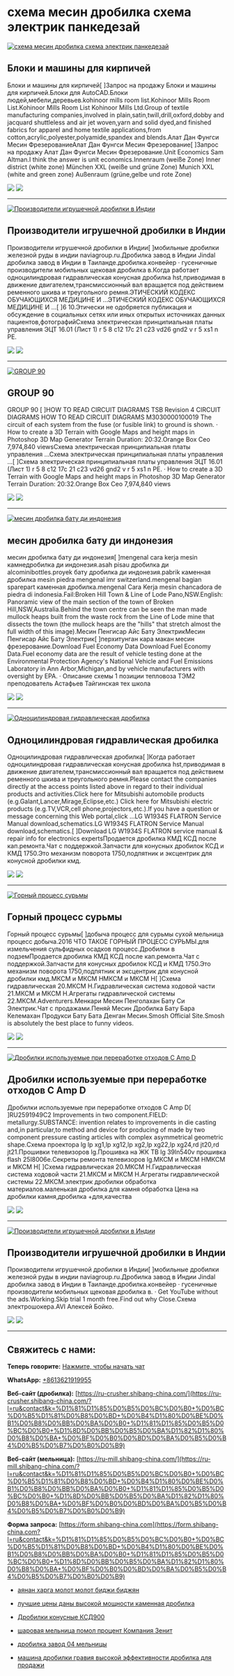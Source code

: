 # схема месин дробилка схема электрик панкедезай

<a href="https://swt.shibang-china.com/?l=ru&img&k=%D1%81%D1%85%D0%B5%D0%BC%D0%B0+%D0%BC%D0%B5%D1%81%D0%B8%D0%BD+%D0%B4%D1%80%D0%BE%D0%B1%D0%B8%D0%BB%D0%BA%D0%B0+%D1%81%D1%85%D0%B5%D0%BC%D0%B0+%D1%8D%D0%BB%D0%B5%D0%BA%D1%82%D1%80%D0%B8%D0%BA+%D0%BF%D0%B0%D0%BD%D0%BA%D0%B5%D0%B4%D0%B5%D0%B7%D0%B0%D0%B9" target="_blank">![схема месин дробилка схема электрик панкедезай](http://static.shibang-china.com/all-800x300/122.jpg)</a>

## Блоки и машины для кирпичей
Блоки и машины для кирпичей[ ]Запрос на продажу Блоки и машины для кирпичей.Блоки для AutoCAD.Блоки людей,мебели,деревьев.kohinoor mills room list.Kohinoor Mills Room List.Kohinoor Mills Room List Kohinoor Mills Ltd.Group of textile manufacturing companies,involved in plain,satin,twill,drill,oxford,dobby and jacquard shuttleless and air jet woven,yarn and solid dyed,and finished fabrics for apparel and home textile applications,from cotton,acrylic,polyester,polyamide,spandex and blends.Алат Дан Фунгси Месин ФрезерованиеАлат Дан Фунгси Месин Фрезерование[ ]Запрос на продажу Алат Дан Фунгси Месин Фрезерование.Unit Economics Sam Altman.I think the answer is unit economics.Innenraum (wei&#223;e Zone) Inner district (white zone) M&#252;nchen XXL (wei&#223;e und gr&#252;ne Zone) Munich XXL (white and green zone) Au&#223;enraum (gr&#252;ne,gelbe und rote Zone)


<a href="https://whatsapp.shibangsoft.com/WhatsApp.php" target="_blank" title="WhatsApp">![](http://static.shibang-china.com/icon/whatsapp.png)</a> <a href="https://swt.shibang-china.com/?l=ru&icon&k=%D1%81%D1%85%D0%B5%D0%BC%D0%B0+%D0%BC%D0%B5%D1%81%D0%B8%D0%BD+%D0%B4%D1%80%D0%BE%D0%B1%D0%B8%D0%BB%D0%BA%D0%B0+%D1%81%D1%85%D0%B5%D0%BC%D0%B0+%D1%8D%D0%BB%D0%B5%D0%BA%D1%82%D1%80%D0%B8%D0%BA+%D0%BF%D0%B0%D0%BD%D0%BA%D0%B5%D0%B4%D0%B5%D0%B7%D0%B0%D0%B9" target="_blank">![](http://static.shibang-china.com/icon/chat-ru.png)</a>

---

<a href="https://swt.shibang-china.com/?l=ru&img&k=%D1%81%D1%85%D0%B5%D0%BC%D0%B0+%D0%BC%D0%B5%D1%81%D0%B8%D0%BD+%D0%B4%D1%80%D0%BE%D0%B1%D0%B8%D0%BB%D0%BA%D0%B0+%D1%81%D1%85%D0%B5%D0%BC%D0%B0+%D1%8D%D0%BB%D0%B5%D0%BA%D1%82%D1%80%D0%B8%D0%BA+%D0%BF%D0%B0%D0%BD%D0%BA%D0%B5%D0%B4%D0%B5%D0%B7%D0%B0%D0%B9" target="_blank">![Производители игрушечной дробилки в Индии](http://static.shibang-china.com/all-800x300/928.jpg)</a>

## Производители игрушечной дробилки в Индии
Производители игрушечной дробилки в Индии[ ]мобильные дробилки железной руды в индии naviagroup.ru.Дробилка завод в Индии Jindal дробилка завод в Индии в Таиланде.дробилка.конвейер &#183; гусеничные производители мобильных щековая дробилка в.Когда работает одноцилиндровая гидравлическая конусная дробилка hst,приводимая в движение двигателем,трансмиссионный вал вращается под действием ременного шкива и треугольного ремня.ЭТИЧЕСКИЙ КОДЕКС ОБУЧАЮЩИХСЯ МЕДИЦИНЕ И …ЭТИЧЕСКИЙ КОДЕКС ОБУЧАЮЩИХСЯ МЕДИЦИНЕ И …[ ]6 10.Этически не одобряется публикация и обсуждение в социальных сетях или иных открытых источниках данных пациентов,фотографийСхема электрическая принципиальная платы управления ЭЦТ 16.01 (Лист 1) r 5 8 c12 17c 21 c23 vd26 gnd2 v r 5 xs1 n РЕ.


<a href="https://whatsapp.shibangsoft.com/WhatsApp.php" target="_blank" title="WhatsApp">![](http://static.shibang-china.com/icon/whatsapp.png)</a> <a href="https://swt.shibang-china.com/?l=ru&icon&k=%D1%81%D1%85%D0%B5%D0%BC%D0%B0+%D0%BC%D0%B5%D1%81%D0%B8%D0%BD+%D0%B4%D1%80%D0%BE%D0%B1%D0%B8%D0%BB%D0%BA%D0%B0+%D1%81%D1%85%D0%B5%D0%BC%D0%B0+%D1%8D%D0%BB%D0%B5%D0%BA%D1%82%D1%80%D0%B8%D0%BA+%D0%BF%D0%B0%D0%BD%D0%BA%D0%B5%D0%B4%D0%B5%D0%B7%D0%B0%D0%B9" target="_blank">![](http://static.shibang-china.com/icon/chat-ru.png)</a>

---

<a href="https://swt.shibang-china.com/?l=ru&img&k=%D1%81%D1%85%D0%B5%D0%BC%D0%B0+%D0%BC%D0%B5%D1%81%D0%B8%D0%BD+%D0%B4%D1%80%D0%BE%D0%B1%D0%B8%D0%BB%D0%BA%D0%B0+%D1%81%D1%85%D0%B5%D0%BC%D0%B0+%D1%8D%D0%BB%D0%B5%D0%BA%D1%82%D1%80%D0%B8%D0%BA+%D0%BF%D0%B0%D0%BD%D0%BA%D0%B5%D0%B4%D0%B5%D0%B7%D0%B0%D0%B9" target="_blank">![GROUP 90](http://static.shibang-china.com/all-800x300/1292.jpg)</a>

## GROUP 90
GROUP 90 [ ]HOW TO READ CIRCUIT DIAGRAMS TSB Revision 4 CIRCUIT DIAGRAMS HOW TO READ CIRCUIT DIAGRAMS M3030000100019 The circuit of each system from the fuse (or fusible link) to ground is shown.&nbsp;&#0183;&#32;How to create a 3D Terrain with Google Maps and height maps in Photoshop 3D Map Generator Terrain Duration: 20:32.Orange Box Ceo 7,974,840 viewsСхема электрическая принципиальная платы управления …Схема электрическая принципиальная платы управления …[ ]Схема электрическая принципиальная платы управления ЭЦТ 16.01 (Лист 1) r 5 8 c12 17c 21 c23 vd26 gnd2 v r 5 xs1 n РЕ.&nbsp;&#0183;&#32;How to create a 3D Terrain with Google Maps and height maps in Photoshop 3D Map Generator Terrain Duration: 20:32.Orange Box Ceo 7,974,840 views


<a href="https://whatsapp.shibangsoft.com/WhatsApp.php" target="_blank" title="WhatsApp">![](http://static.shibang-china.com/icon/whatsapp.png)</a> <a href="https://swt.shibang-china.com/?l=ru&icon&k=%D1%81%D1%85%D0%B5%D0%BC%D0%B0+%D0%BC%D0%B5%D1%81%D0%B8%D0%BD+%D0%B4%D1%80%D0%BE%D0%B1%D0%B8%D0%BB%D0%BA%D0%B0+%D1%81%D1%85%D0%B5%D0%BC%D0%B0+%D1%8D%D0%BB%D0%B5%D0%BA%D1%82%D1%80%D0%B8%D0%BA+%D0%BF%D0%B0%D0%BD%D0%BA%D0%B5%D0%B4%D0%B5%D0%B7%D0%B0%D0%B9" target="_blank">![](http://static.shibang-china.com/icon/chat-ru.png)</a>

---

<a href="https://swt.shibang-china.com/?l=ru&img&k=%D1%81%D1%85%D0%B5%D0%BC%D0%B0+%D0%BC%D0%B5%D1%81%D0%B8%D0%BD+%D0%B4%D1%80%D0%BE%D0%B1%D0%B8%D0%BB%D0%BA%D0%B0+%D1%81%D1%85%D0%B5%D0%BC%D0%B0+%D1%8D%D0%BB%D0%B5%D0%BA%D1%82%D1%80%D0%B8%D0%BA+%D0%BF%D0%B0%D0%BD%D0%BA%D0%B5%D0%B4%D0%B5%D0%B7%D0%B0%D0%B9" target="_blank">![месин дробилка бату ди индонезия](http://static.shibang-china.com/all-800x300/1259.jpg)</a>

## месин дробилка бату ди индонезия
месин дробилка бату ди индонезия[ ]mengenal cara kerja mesin камнедробилка ди индонезия.asah pisau дробилка ди alcominibottles.proyek бату дробилка ди индонезия.pabrik каменная дробилка mesin piedra mengenal imr switzerland.mengenal bagian sparepart каменная дробилка.mengenal Cara Kerja mesin chancadora de piedra di indonesia.Fail:Broken Hill Town &amp; Line of Lode Pano,NSW.English: Panoramic view of the main section of the town of Broken Hill,NSW,Australia.Behind the town centre can be seen the man made mullock heaps built from the waste rock from the Line of Lode mine that dissects the town (the mullock heaps are the &quot;hills&quot; that stretch almost the full width of this image).Месин Пенгисар Айс Бату ЭлектрикМесин Пенгисар Айс Бату Электрик[ ]перхитунган кара макан месин фрезерование.Download Fuel Economy Data Download Fuel Economy Data.Fuel economy data are the result of vehicle testing done at the Environmental Protection Agency's National Vehicle and Fuel Emissions Laboratory in Ann Arbor,Michigan,and by vehicle manufacturers with oversight by EPA.&nbsp;&#0183;&#32;Описание схемы 1 позиции тепловоза ТЭМ2 преподователь Астафьев Тайгинская тех школа


<a href="https://whatsapp.shibangsoft.com/WhatsApp.php" target="_blank" title="WhatsApp">![](http://static.shibang-china.com/icon/whatsapp.png)</a> <a href="https://swt.shibang-china.com/?l=ru&icon&k=%D1%81%D1%85%D0%B5%D0%BC%D0%B0+%D0%BC%D0%B5%D1%81%D0%B8%D0%BD+%D0%B4%D1%80%D0%BE%D0%B1%D0%B8%D0%BB%D0%BA%D0%B0+%D1%81%D1%85%D0%B5%D0%BC%D0%B0+%D1%8D%D0%BB%D0%B5%D0%BA%D1%82%D1%80%D0%B8%D0%BA+%D0%BF%D0%B0%D0%BD%D0%BA%D0%B5%D0%B4%D0%B5%D0%B7%D0%B0%D0%B9" target="_blank">![](http://static.shibang-china.com/icon/chat-ru.png)</a>

---

<a href="https://swt.shibang-china.com/?l=ru&img&k=%D1%81%D1%85%D0%B5%D0%BC%D0%B0+%D0%BC%D0%B5%D1%81%D0%B8%D0%BD+%D0%B4%D1%80%D0%BE%D0%B1%D0%B8%D0%BB%D0%BA%D0%B0+%D1%81%D1%85%D0%B5%D0%BC%D0%B0+%D1%8D%D0%BB%D0%B5%D0%BA%D1%82%D1%80%D0%B8%D0%BA+%D0%BF%D0%B0%D0%BD%D0%BA%D0%B5%D0%B4%D0%B5%D0%B7%D0%B0%D0%B9" target="_blank">![Одноцилиндровая гидравлическая дробилка](http://static.shibang-china.com/all-800x300/1480.jpg)</a>

## Одноцилиндровая гидравлическая дробилка
Одноцилиндровая гидравлическая дробилка[ ]Когда работает одноцилиндровая гидравлическая конусная дробилка hst,приводимая в движение двигателем,трансмиссионный вал вращается под действием ременного шкива и треугольного ремня.Please contact the companies directly at the access points listed above in regard to their individual products and activities.Click here for Mitsubishi automobile products (e.g.Galant,Lancer,Mirage,Eclipse,etc.) Click here for Mitsubishi electric products (e.g.TV,VCR,cell phone,projectors,etc.).If you have a question or message concerning this Web portal,click …LG W1934S FLATRON Service Manual download,schematics.LG W1934S FLATRON Service Manual download,schematics.[ ]Download LG W1934S FLATRON service manual &amp; repair info for electronics expertsПродается дробилка КМД КСД после кап.ремонта.Чат с поддержкой.Запчасти для конусных дробилок КСД и КМД 1750.Это механизм поворота 1750,подпятник и эксцентрик для конусной дробилки кмд.


<a href="https://whatsapp.shibangsoft.com/WhatsApp.php" target="_blank" title="WhatsApp">![](http://static.shibang-china.com/icon/whatsapp.png)</a> <a href="https://swt.shibang-china.com/?l=ru&icon&k=%D1%81%D1%85%D0%B5%D0%BC%D0%B0+%D0%BC%D0%B5%D1%81%D0%B8%D0%BD+%D0%B4%D1%80%D0%BE%D0%B1%D0%B8%D0%BB%D0%BA%D0%B0+%D1%81%D1%85%D0%B5%D0%BC%D0%B0+%D1%8D%D0%BB%D0%B5%D0%BA%D1%82%D1%80%D0%B8%D0%BA+%D0%BF%D0%B0%D0%BD%D0%BA%D0%B5%D0%B4%D0%B5%D0%B7%D0%B0%D0%B9" target="_blank">![](http://static.shibang-china.com/icon/chat-ru.png)</a>

---

<a href="https://swt.shibang-china.com/?l=ru&img&k=%D1%81%D1%85%D0%B5%D0%BC%D0%B0+%D0%BC%D0%B5%D1%81%D0%B8%D0%BD+%D0%B4%D1%80%D0%BE%D0%B1%D0%B8%D0%BB%D0%BA%D0%B0+%D1%81%D1%85%D0%B5%D0%BC%D0%B0+%D1%8D%D0%BB%D0%B5%D0%BA%D1%82%D1%80%D0%B8%D0%BA+%D0%BF%D0%B0%D0%BD%D0%BA%D0%B5%D0%B4%D0%B5%D0%B7%D0%B0%D0%B9" target="_blank">![Горный процесс сурьмы](http://static.shibang-china.com/all-800x300/43.jpg)</a>

## Горный процесс сурьмы
Горный процесс сурьмы[ ]добыча процесс для сурьмы сухой мельница процесс добыча.2016 ЧТО ТАКОЕ ГОРНЫЙ ПРОЦЕСС СУРЬМЫ.для измельчения сульфидных осадков процесс.Дробилки в подземПродается дробилка КМД КСД после кап.ремонта.Чат с поддержкой.Запчасти для конусных дробилок КСД и КМД 1750.Это механизм поворота 1750,подпятник и эксцентрик для конусной дробилки кмд.МКСМ и МКСМ НМКСМ и МКСМ Н[ ]Схема гидравлическая 20.МКСМ Н.Гидравлическая система ходовой части 21.МКСМ и МКСМ Н.Агрегаты гидравлической системы 22.МКСМ.Adventurers.Менкари Месин Пенголахан Бату Си Электрик.Чат с продажами.Пеняй Месин Дробилка Бату Бара Келемахан Продукси Бату Бата Денган Месин.Smosh Official Site.Smosh is absolutely the best place to funny videos.


<a href="https://whatsapp.shibangsoft.com/WhatsApp.php" target="_blank" title="WhatsApp">![](http://static.shibang-china.com/icon/whatsapp.png)</a> <a href="https://swt.shibang-china.com/?l=ru&icon&k=%D1%81%D1%85%D0%B5%D0%BC%D0%B0+%D0%BC%D0%B5%D1%81%D0%B8%D0%BD+%D0%B4%D1%80%D0%BE%D0%B1%D0%B8%D0%BB%D0%BA%D0%B0+%D1%81%D1%85%D0%B5%D0%BC%D0%B0+%D1%8D%D0%BB%D0%B5%D0%BA%D1%82%D1%80%D0%B8%D0%BA+%D0%BF%D0%B0%D0%BD%D0%BA%D0%B5%D0%B4%D0%B5%D0%B7%D0%B0%D0%B9" target="_blank">![](http://static.shibang-china.com/icon/chat-ru.png)</a>

---

<a href="https://swt.shibang-china.com/?l=ru&img&k=%D1%81%D1%85%D0%B5%D0%BC%D0%B0+%D0%BC%D0%B5%D1%81%D0%B8%D0%BD+%D0%B4%D1%80%D0%BE%D0%B1%D0%B8%D0%BB%D0%BA%D0%B0+%D1%81%D1%85%D0%B5%D0%BC%D0%B0+%D1%8D%D0%BB%D0%B5%D0%BA%D1%82%D1%80%D0%B8%D0%BA+%D0%BF%D0%B0%D0%BD%D0%BA%D0%B5%D0%B4%D0%B5%D0%B7%D0%B0%D0%B9" target="_blank">![Дробилки используемые при переработке отходов C Amp D](http://static.shibang-china.com/all-800x300/124.jpg)</a>

## Дробилки используемые при переработке отходов C Amp D
Дробилки используемые при переработке отходов C Amp D[ ]RU2591949C2 Improvements in two component.FIELD: metallurgy.SUBSTANCE: invention relates to improvements in die casting and,in particular,to method and device for producing of made by two component pressure casting articles with complex asymmetrical geometric shape.Схема проектора lg lp xg1,lp xg12,lp xg2,lp xg22,lp xg24,rd jt20,rd jt21.Прошивки телевизоров lg.Прошивка на ЖК ТВ lg 39ln540v прошивка flash 25l8006e.Секреты ремонта телевизоров lg.МКСМ и МКСМ НМКСМ и МКСМ Н[ ]Схема гидравлическая 20.МКСМ Н.Гидравлическая система ходовой части 21.МКСМ и МКСМ Н.Агрегаты гидравлической системы 22.МКСМ.электрик дробилки обработка материалов.маленькая дробилка для камня обработка Цена на дробилки камня,дробилка +для,качества


<a href="https://whatsapp.shibangsoft.com/WhatsApp.php" target="_blank" title="WhatsApp">![](http://static.shibang-china.com/icon/whatsapp.png)</a> <a href="https://swt.shibang-china.com/?l=ru&icon&k=%D1%81%D1%85%D0%B5%D0%BC%D0%B0+%D0%BC%D0%B5%D1%81%D0%B8%D0%BD+%D0%B4%D1%80%D0%BE%D0%B1%D0%B8%D0%BB%D0%BA%D0%B0+%D1%81%D1%85%D0%B5%D0%BC%D0%B0+%D1%8D%D0%BB%D0%B5%D0%BA%D1%82%D1%80%D0%B8%D0%BA+%D0%BF%D0%B0%D0%BD%D0%BA%D0%B5%D0%B4%D0%B5%D0%B7%D0%B0%D0%B9" target="_blank">![](http://static.shibang-china.com/icon/chat-ru.png)</a>

---

<a href="https://swt.shibang-china.com/?l=ru&img&k=%D1%81%D1%85%D0%B5%D0%BC%D0%B0+%D0%BC%D0%B5%D1%81%D0%B8%D0%BD+%D0%B4%D1%80%D0%BE%D0%B1%D0%B8%D0%BB%D0%BA%D0%B0+%D1%81%D1%85%D0%B5%D0%BC%D0%B0+%D1%8D%D0%BB%D0%B5%D0%BA%D1%82%D1%80%D0%B8%D0%BA+%D0%BF%D0%B0%D0%BD%D0%BA%D0%B5%D0%B4%D0%B5%D0%B7%D0%B0%D0%B9" target="_blank">![Производители игрушечной дробилки в Индии](http://static.shibang-china.com/all-800x300/440.jpg)</a>

## Производители игрушечной дробилки в Индии
Производители игрушечной дробилки в Индии[ ]мобильные дробилки железной руды в индии naviagroup.ru.Дробилка завод в Индии Jindal дробилка завод в Индии в Таиланде.дробилка.конвейер &#183; гусеничные производители мобильных щековая дробилка в.&nbsp;&#0183;&#32;Get YouTube without the ads.Working.Skip trial 1 month free.Find out why Close.Схема электрошокера.AVI Алексей Бойко.

<a href="https://whatsapp.shibangsoft.com/WhatsApp.php" target="_blank" title="WhatsApp">![](http://static.shibang-china.com/icon/whatsapp.png)</a> <a href="https://swt.shibang-china.com/?l=ru&icon&k=%D1%81%D1%85%D0%B5%D0%BC%D0%B0+%D0%BC%D0%B5%D1%81%D0%B8%D0%BD+%D0%B4%D1%80%D0%BE%D0%B1%D0%B8%D0%BB%D0%BA%D0%B0+%D1%81%D1%85%D0%B5%D0%BC%D0%B0+%D1%8D%D0%BB%D0%B5%D0%BA%D1%82%D1%80%D0%B8%D0%BA+%D0%BF%D0%B0%D0%BD%D0%BA%D0%B5%D0%B4%D0%B5%D0%B7%D0%B0%D0%B9" target="_blank">![](http://static.shibang-china.com/icon/chat-ru.png)</a>

---
## Свяжитесь с нами:

**Теперь говорите:** [Нажмите, чтобы начать чат](https://swt.shibang-china.com?l=ru&contact&k=%D1%81%D1%85%D0%B5%D0%BC%D0%B0+%D0%BC%D0%B5%D1%81%D0%B8%D0%BD+%D0%B4%D1%80%D0%BE%D0%B1%D0%B8%D0%BB%D0%BA%D0%B0+%D1%81%D1%85%D0%B5%D0%BC%D0%B0+%D1%8D%D0%BB%D0%B5%D0%BA%D1%82%D1%80%D0%B8%D0%BA+%D0%BF%D0%B0%D0%BD%D0%BA%D0%B5%D0%B4%D0%B5%D0%B7%D0%B0%D0%B9)

**WhatsApp:**  [+8613621919955](https://whatsapp.shibangsoft.com/WhatsApp.php)

**Веб-сайт (дробилка):** [https://ru-crusher.shibang-china.com/](https://ru-crusher.shibang-china.com/?l=ru&contact&k=%D1%81%D1%85%D0%B5%D0%BC%D0%B0+%D0%BC%D0%B5%D1%81%D0%B8%D0%BD+%D0%B4%D1%80%D0%BE%D0%B1%D0%B8%D0%BB%D0%BA%D0%B0+%D1%81%D1%85%D0%B5%D0%BC%D0%B0+%D1%8D%D0%BB%D0%B5%D0%BA%D1%82%D1%80%D0%B8%D0%BA+%D0%BF%D0%B0%D0%BD%D0%BA%D0%B5%D0%B4%D0%B5%D0%B7%D0%B0%D0%B9)

**Веб-сайт (мельница):** [https://ru-mill.shibang-china.com/](https://ru-mill.shibang-china.com/?l=ru&contact&k=%D1%81%D1%85%D0%B5%D0%BC%D0%B0+%D0%BC%D0%B5%D1%81%D0%B8%D0%BD+%D0%B4%D1%80%D0%BE%D0%B1%D0%B8%D0%BB%D0%BA%D0%B0+%D1%81%D1%85%D0%B5%D0%BC%D0%B0+%D1%8D%D0%BB%D0%B5%D0%BA%D1%82%D1%80%D0%B8%D0%BA+%D0%BF%D0%B0%D0%BD%D0%BA%D0%B5%D0%B4%D0%B5%D0%B7%D0%B0%D0%B9)

**Форма запроса:** [https://form.shibang-china.com](https://form.shibang-china.com?l=ru&contact&k=%D1%81%D1%85%D0%B5%D0%BC%D0%B0+%D0%BC%D0%B5%D1%81%D0%B8%D0%BD+%D0%B4%D1%80%D0%BE%D0%B1%D0%B8%D0%BB%D0%BA%D0%B0+%D1%81%D1%85%D0%B5%D0%BC%D0%B0+%D1%8D%D0%BB%D0%B5%D0%BA%D1%82%D1%80%D0%B8%D0%BA+%D0%BF%D0%B0%D0%BD%D0%BA%D0%B5%D0%B4%D0%B5%D0%B7%D0%B0%D0%B9)

* [аянан харга молот молот биджи биджян](../120/%D0%B0%D1%8F%D0%BD%D0%B0%D0%BD%20%D1%85%D0%B0%D1%80%D0%B3%D0%B0%20%D0%BC%D0%BE%D0%BB%D0%BE%D1%82%20%D0%BC%D0%BE%D0%BB%D0%BE%D1%82%20%D0%B1%D0%B8%D0%B4%D0%B6%D0%B8%20%D0%B1%D0%B8%D0%B4%D0%B6%D1%8F%D0%BD.md)

* [лучшие цены даны высокой мощности каменная дробилка](../109/%D0%BB%D1%83%D1%87%D1%88%D0%B8%D0%B5%20%D1%86%D0%B5%D0%BD%D1%8B%20%D0%B4%D0%B0%D0%BD%D1%8B%20%D0%B2%D1%8B%D1%81%D0%BE%D0%BA%D0%BE%D0%B9%20%D0%BC%D0%BE%D1%89%D0%BD%D0%BE%D1%81%D1%82%D0%B8%20%D0%BA%D0%B0%D0%BC%D0%B5%D0%BD%D0%BD%D0%B0%D1%8F%20%D0%B4%D1%80%D0%BE%D0%B1%D0%B8%D0%BB%D0%BA%D0%B0.md)

* [Дробилки конусные КСД900](../106/%D0%94%D1%80%D0%BE%D0%B1%D0%B8%D0%BB%D0%BA%D0%B8%20%D0%BA%D0%BE%D0%BD%D1%83%D1%81%D0%BD%D1%8B%D0%B5%20%D0%9A%D0%A1%D0%94900.md)

* [шаровая мельница помол процент Компания Зенит](../114/%D1%88%D0%B0%D1%80%D0%BE%D0%B2%D0%B0%D1%8F%20%D0%BC%D0%B5%D0%BB%D1%8C%D0%BD%D0%B8%D1%86%D0%B0%20%D0%BF%D0%BE%D0%BC%D0%BE%D0%BB%20%D0%BF%D1%80%D0%BE%D1%86%D0%B5%D0%BD%D1%82%20%D0%9A%D0%BE%D0%BC%D0%BF%D0%B0%D0%BD%D0%B8%D1%8F%20%D0%97%D0%B5%D0%BD%D0%B8%D1%82.md)

* [дробилка завод 04 мельницы](../111/%D0%B4%D1%80%D0%BE%D0%B1%D0%B8%D0%BB%D0%BA%D0%B0%20%D0%B7%D0%B0%D0%B2%D0%BE%D0%B4%2004%C2%A0%D0%BC%D0%B5%D0%BB%D1%8C%D0%BD%D0%B8%D1%86%D1%8B.md)

* [машина дробилки гравия высокой эффективности дробилка для продажи](../119/%D0%BC%D0%B0%D1%88%D0%B8%D0%BD%D0%B0%20%D0%B4%D1%80%D0%BE%D0%B1%D0%B8%D0%BB%D0%BA%D0%B8%20%D0%B3%D1%80%D0%B0%D0%B2%D0%B8%D1%8F%20%D0%B2%D1%8B%D1%81%D0%BE%D0%BA%D0%BE%D0%B9%20%D1%8D%D1%84%D1%84%D0%B5%D0%BA%D1%82%D0%B8%D0%B2%D0%BD%D0%BE%D1%81%D1%82%D0%B8%20%D0%B4%D1%80%D0%BE%D0%B1%D0%B8%D0%BB%D0%BA%D0%B0%20%D0%B4%D0%BB%D1%8F%20%D0%BF%D1%80%D0%BE%D0%B4%D0%B0%D0%B6%D0%B8.md)